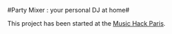 #Party Mixer : your personal DJ at home#

This project has been started at the [Music Hack Paris](http://www.musichackparis.org/).
